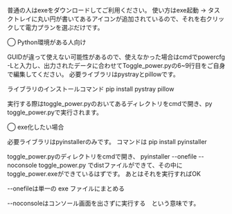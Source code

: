 普通の人はexeをダウンロードしてご利用ください。
使い方はexe起動 -> タスクトレイに丸い円が書いてあるアイコンが追加されているので、それを右クリックして電力プランを選ぶだけです。

◯ Python環境がある人向け

GUIDが違って使えない可能性があるので、使えなかった場合はcmdでpowercfg -Lと入力し、出力されたデータに合わせてToggle_power.pyの6~9行目をご自身で編集してください。
必要ライブラリはpystrayとpillowです。

ライブラリのインストールコマンド
pip install pystray pillow

実行する際はtoggle_power.pyのおいてあるディレクトリをcmdで開き、py toggle_power.pyで実行されます。

◯ exe化したい場合

必要ライブラリはpyinstallerのみです。
コマンドは pip install pyinstaller

toggle_power.pyのディレクトリをcmdで開き、
pyinstaller --onefile --noconsole toggle_power.py
でdistファイルができて、その中にtoggle_power.exeができているはずです。
あとはそれを実行すればOK

--onefileは単一の exe ファイルにまとめる

--noconsoleはコンソール画面を出さずに実行する　という意味です。
